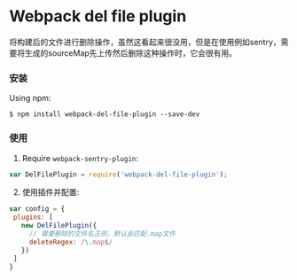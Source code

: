 # Webpack del file plugin

将构建后的文件进行删除操作，虽然这看起来很没用，但是在使用例如sentry，需要将生成的sourceMap先上传然后删除这种操作时，它会很有用。

### 安装

Using npm:

```
$ npm install webpack-del-file-plugin --save-dev
```

### 使用

1. Require `webpack-sentry-plugin`:

```js
var DelFilePlugin = require('webpack-del-file-plugin');
```

2. 使用插件并配置:

```js
var config = {
 plugins: [
   new DelFilePlugin({
     // 需要删除的文件名正则，默认会匹配.map文件
     deleteRegex: /\.map$/
   })
 ]
}
```
